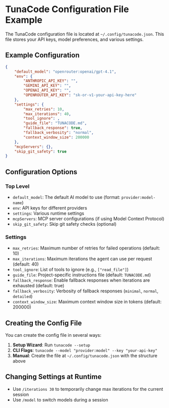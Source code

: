 # TunaCode Configuration File Example

The TunaCode configuration file is located at `~/.config/tunacode.json`. This file stores your API keys, model preferences, and various settings.

## Example Configuration

```json
{
    "default_model": "openrouter:openai/gpt-4.1",
    "env": {
        "ANTHROPIC_API_KEY": "",
        "GEMINI_API_KEY": "",
        "OPENAI_API_KEY": "",
        "OPENROUTER_API_KEY": "sk-or-v1-your-api-key-here"
    },
    "settings": {
        "max_retries": 10,
        "max_iterations": 40,
        "tool_ignore": ,
        "guide_file": "TUNACODE.md",
        "fallback_response": true,
        "fallback_verbosity": "normal",
        "context_window_size": 200000
    },
    "mcpServers": {},
    "skip_git_safety": true
}
```

## Configuration Options

### Top Level
- `default_model`: The default AI model to use (format: `provider:model-name`)
- `env`: API keys for different providers
- `settings`: Various runtime settings
- `mcpServers`: MCP server configurations (if using Model Context Protocol)
- `skip_git_safety`: Skip git safety checks (optional)

### Settings
- `max_retries`: Maximum number of retries for failed operations (default: 10)
- `max_iterations`: Maximum iterations the agent can use per request (default: 40)
- `tool_ignore`: List of tools to ignore (e.g., `["read_file"]`)
- `guide_file`: Project-specific instructions file (default: `TUNACODE.md`)
- `fallback_response`: Enable fallback responses when iterations are exhausted (default: true)
- `fallback_verbosity`: Verbosity of fallback responses (`minimal`, `normal`, `detailed`)
- `context_window_size`: Maximum context window size in tokens (default: 200000)

## Creating the Config File

You can create the config file in several ways:

1. **Setup Wizard**: Run `tunacode --setup`
2. **CLI Flags**: `tunacode --model "provider:model" --key "your-api-key"`
3. **Manual**: Create the file at `~/.config/tunacode.json` with the structure above

## Changing Settings at Runtime

- Use `/iterations 30` to temporarily change max iterations for the current session
- Use `/model` to switch models during a session
